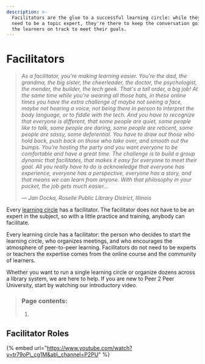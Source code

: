 ```yaml
---
description: >-
  Facilitators are the glue to a successful learning circle: while they don't
  need to be a topic expert, they're there to keep the conversation going and
  the learners on track to meet their goals.
---
```


# Facilitators

> _As a facilitator, you're making learning easier. You're the dad, the grandma, the big sister, the cheerleader, the doctor, the psychologist, the mender, the builder, the tech geek. That's a tall order, a big job! At the same time while you're wearing all those hats, in these online times you have the extra challenge of maybe not seeing a face, maybe not hearing a voice, not being there in person to interpret the body language, or to fiddle with the tech. And you have to recognize that everyone is different, that some people are quiet, some people like to talk, some people are daring, some people are reticent, some people are sassy, some deferential. You have to draw out those who hold back, push back on those who take over, and smooth out the bumps. You're hosting the party and you want everyone to be comfortable and have a great time. The challenge is to build a group dynamic that facilitates, that makes it easy for everyone to meet their goal. All you really have to do is acknowledge that everyone has experience, everyone has a perspective, everyone has a story, and that means we can learn from anyone. With that philosophy in your pocket, the job gets much easier…_
>
> _— Jan Docka, Roselle Public Library District, Illinois_

Every [learning circle](../../learning-circles/learning-circles-1.md) has a facilitator. The facilitator does not have to be an expert in the subject, so with a little practice and training, anybody can facilitate.

Every learning circle has a facilitator: the person who decides to start the learning circle, who organizes meetings, and who encourages the atmosphere of peer-to-peer learning. Facilitators do not need to be experts or teachers the expertise comes from the online course and the community of learners.

Whether you want to run a single learning circle or organize dozens across a library system, we are here to help. If you are new to Peer 2 Peer University, start by watching our introductory video.  


> ### Page contents:
>
> 1.

## Facilitator Roles

{% embed url="https://www.youtube.com/watch?v=tr79oP\_cg1M&ab\_channel=P2PU" %}





